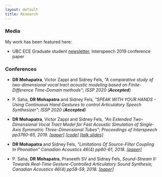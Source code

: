 ```yaml
---
layout: default
title: Research
---
```

### Media

My work has been featured here:

* UBC ECE Graduate student [newsletter](https://secure.campaigner.com/csb/Public/show/g94h-lkm--3b4g4c-cp6de9), Interspeech 2019 conference paper

### Conferences
* **DR Mohapatra**, Victor Zappi and Sidney Fels, *"A comparative study of two-dimensional vocal tract acoustic modeling based on Finite-Difference Time-Domain methods"*; *ISSP 2020 (**Accepted**)*

* P. Saha, **DR Mohapatra** and Sidney Fels, *"SPEAK WITH YOUR HANDS - Using Continuous Hand Gestures to control Articulatory Speech Synthesizer"*; *ISSP 2020 (**Accepted**)*

* **DR Mohapatra**, Victor Zappi and Sidney Fels, *"An Extended Two-Dimensional Vocal Tract Model for Fast Acoustic Simulation of Single-Axis Symmetric Three-Dimensional Tubes"*; *Proceedings of Interspeech pp3760-65, 2019. [[paper]](https://www.isca-speech.org/archive/Interspeech_2019/pdfs/1764.pdf) [[code]](https://github.com/Debasishray19/vocaltube-speech-synthesis/tree/master/version03) [[talk slides]](https://github.com/Debasishray19/debasishray19.github.io/blob/master/assets/conferenceppt/Interspeech%202019%20Presentation.pdf)*

* **DR Mohapatra** and Sidney Fels, *"Limitations Of Source-Filter Coupling In Phonation"* *Canadian Acoustics 46(4) pp60-61, 2018. [[paper]](https://arxiv.org/abs/1811.07435)*

* P. Saha, **DR Mohapatra**, Praneeth SV and Sidney Fels, *Sound-Stream II: Towards Real-Time Gesture-Controlled Articulatory Sound Synthesis*; *Canadian Acoustics 46(4) pp58-59, 2018. [[paper]](https://arxiv.org/abs/1811.08029)*
